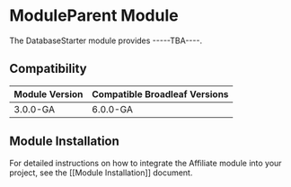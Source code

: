 # ModuleParent Module

The DatabaseStarter module provides -----TBA----. 

## Compatibility

| Module Version               | Compatible Broadleaf Versions |
| :--------------------------- | :---------------------------- | 
| 3.0.0-GA                     | 6.0.0-GA                      |

## Module Installation

For detailed instructions on how to integrate the Affiliate module into your project, see the [[Module Installation]] document.
